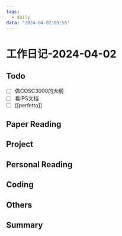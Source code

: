 ```yaml
---
tags:
  - daily
data: "2024-04-02:09:55"
---
```

# 工作日记-2024-04-02
## Todo
- [ ] 做COSC3000的大纲
- [ ] 看IPS文档
- [ ] [[perfetto]]
## Paper Reading
## Project
## Personal Reading
## Coding
## Others
## Summary
